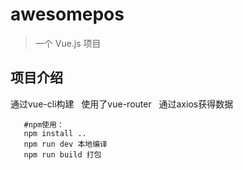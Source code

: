 # awesomepos

> 一个 Vue.js 项目

## 项目介绍
通过vue-cli构建
   使用了vue-router
   通过axios获得数据
```
   #npm使用：
   npm install ..
   npm run dev 本地编译
   npm run build 打包
   

